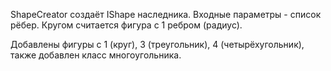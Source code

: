 ShapeCreator создаёт IShape наследника. 
Входные параметры - список рёбер. Кругом считается фигура с 1 ребром (радиус). 

Добавлены фигуры с 1 (круг), 3 (треугольник), 4 (четырёхугольник), также добавлен класс многоугольника. 
